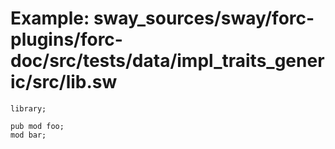 # Example: sway_sources/sway/forc-plugins/forc-doc/src/tests/data/impl_traits_generic/src/lib.sw

```sway
library;

pub mod foo;
mod bar;
```
